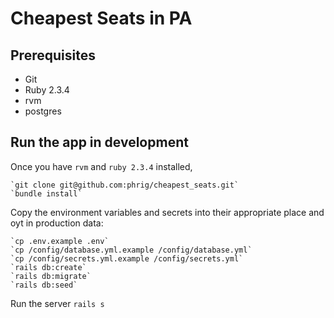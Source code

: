 # Cheapest Seats in PA

## Prerequisites

- Git
- Ruby 2.3.4
- rvm
- postgres

## Run the app in development

Once you have `rvm` and `ruby 2.3.4` installed,

    `git clone git@github.com:phrig/cheapest_seats.git`
    `bundle install`

Copy the environment variables and secrets into their appropriate place and oyt in production data:

    `cp .env.example .env`
    `cp /config/database.yml.example /config/database.yml`
    `cp /config/secrets.yml.example /config/secrets.yml`
    `rails db:create`
    `rails db:migrate`
    `rails db:seed`

Run the server
    `rails s`
